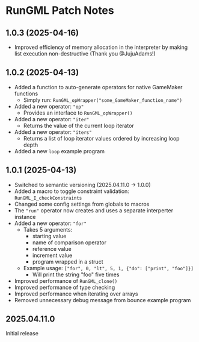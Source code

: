 # RunGML Patch Notes

## 1.0.3 (2025-04-16)
- Improved efficiency of memory allocation in the interpreter by making list execution non-destructive (Thank you @JujuAdams!)

## 1.0.2 (2025-04-13)
- Added a function to auto-generate operators for native GameMaker functions
    - Simply run: `RunGML_opWrapper("some_GameMaker_function_name")`
- Added a new operator: `"op"`
    - Provides an interface to `RunGML_opWrapper()`
- Added a new operator: `"iter"`
    - Returns the value of the current loop iterator
- Added a new operator: `"iters"`
    - Returns a list of loop iterator values ordered by increasing loop depth
- Added a new `loop` example program

## 1.0.1 (2025-04-13)

- Switched to semantic versioning (2025.04.11.0 -> 1.0.0)
- Added a macro to toggle constraint validation: `RunGML_I_checkConstraints`
- Changed some config settings from globals to macros
- The `"run"` operator now creates and uses a separate interperter instance
- Added a new operator: `"for"`
    - Takes 5 arguments:
        - starting value
        - name of comparison operator
        - reference value
        - increment value
        - program wrapped in a struct
    - Example usage: `["for", 0, "lt", 5, 1, {"do": ["print", "foo"]}]`
        - Will print the string "foo" five times
- Improved performance of `RunGML_clone()`
- Improved performance of type checking
- Improved performance when iterating over arrays
- Removed unnecessary debug message from bounce example program


## 2025.04.11.0

Initial release

